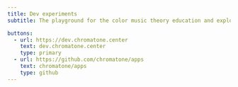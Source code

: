 ```yaml
---
title: Dev experiments
subtitle: The playground for the color music theory education and exploration apps.

buttons:
  - url: https://dev.chromatone.center
    text: dev.chromatone.center
    type: primary
  - url: https://github.com/chromatone/apps
    text: chromatone/apps
    type: github
---
```

